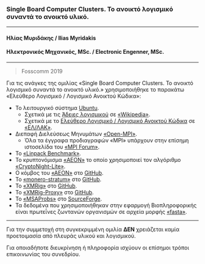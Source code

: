 ### **Single Board Computer Clusters. Το ανοικτό λογισμικό συναντά το ανοικτό υλικό.**
---
#### **Ηλίας Μυριδάκης / Ilias Myridakis**
#### **Ηλεκτρονικός Μηχανικός, MSc. / Electronic Engenner, MSc.**
--- 
>Fosscomm 2019

Για τις ανάγκες της ομιλίας «Single Board Computer Clusters. Το ανοικτό λογισμικό συναντά το ανοικτό υλικό.» χρησιμοποιήθηκε το παρακάτω «Ελεύθερο Λογισμικό / Λογισμικό Ανοικτού Κώδικα»:

* Το λειτουργικό σύστημα [Ubuntu](www.ubuntu.com).
  * Σχετικά με τις [Άδειες λογισμικού](https://en.wikipedia.org/wiki/Software_license) σε [«Wikipedia»](wikipedia.org).
  * Σχετικά με το [Ελεύθερο Λογισμικό / Λογισμικό Ανοικτού Κώδικα](https://mathe.ellak.gr/) σε [«ΕΛ/ΛΑΚ»](ellak.gr).
* Διεπαφή Διελεύσεως Μηνυμάτων [«Open-MPI»](www.open-mpi.org).
  * Όλα τα έγγραφα προδιαγραφών «MPI» υπάρχουν στην επίσημη ιστοσελίδα του [«MPI Forum»](http://www.mpi-forum.org).
* Το [«Linpack Benchmark»](www.top500.org/project/linpack).
* Το κρυπτονόμισμα [«AEON»](www.aeon.cash) το οποίο χρησιμοποιεί τον αλγόριθμο [«CryptoNight-Lite»](en.bitcoinwiki.org/wiki/CryptoNight-Lite).
* Ο κόμβος του [«ΑΕΟΝ»](github.com/aeonix/aeon) στο [GitHub](github.com).
* Το [«monero-stratum»](github.com/sammy007/monero-stratum/tree/aeon) στο [GitHub](github.com).
* Το [«XMRig»](github.com/xmrig/xmrig) στο [GitHub](github.com).
* Το [«XMRig-Proxy»](github.com/xmrig/xmrig-proxy) στο [GitHub](github.com).
* Το [«MSAProbs»](msaprobs.sourceforge.net) στο [SourceForge](sourceforge.net). 
* Τα δεδομένα που χρησιμοποιήθηκαν στην εφαρμογή Βιοπληροφορικής είναι πρωτεΐνες ζωντανών οργανισμών σε αρχεία μορφής [«fasta»](en.wikipedia.org/wiki/FASTA_format).

---

Για την συμμετοχή στη συγκεκριμμένη ομιλία **ΔΕΝ** χρειάζεται καμία προετοιμασία από πλευράς υλικού και λογισμικού.

Για οποιαδήποτε διευκρίνηση ή πληροφορία ισχύουν οι επίσημοι τρόποι επικοινωνίας του συνεδρίου.
